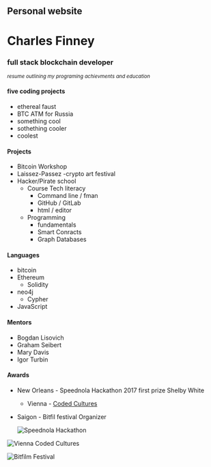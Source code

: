 ## Personal website
# Charles Finney
### full stack blockchain developer 
<sup>_resume outlining my programing achievments and education_</sup>
#### five coding projects 
* ethereal faust
* BTC ATM for Russia
* something cool 
* sothething cooler
* coolest
#### Projects
* Bitcoin Workshop
* Laissez-Passez -crypto art festival
* Hacker/Pirate school
    * Course Tech literacy
        * Command line / fman
        * GitHub / GitLab
        * html / editor
    * Programming
        * fundamentals
        * Smart Conracts
        * Graph Databases
        
 #### Languages 
 * bitcoin
 * Ethereum
   * Solidity 
 * neo4j
   * Cypher
 * JavaScript
 #### Mentors
 * Bogdan Lisovich
 * Graham Seibert
 * Mary Davis
 * Igor Turbin 
 #### Awards
 * New Orleans - Speednola Hackathon 2017 first prize Shelby White  
   * Vienna - [Coded Cultures]()   
 * Saigon - Bitfil festival Organizer
 

   ![Speednola Hackathon](https://github.com/charlesfinney/Finney-website/blob/master/site_images/WINNING%20(1).JPG)  
     
![Vienna Coded Cultures]()  
  
![Bitfilm Festival]()  
  
   

